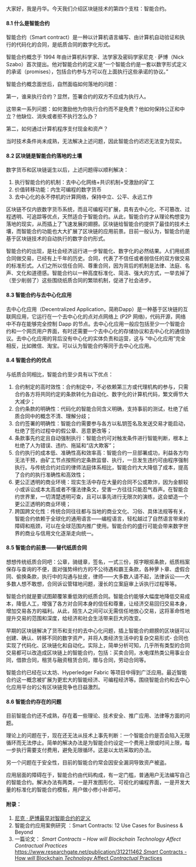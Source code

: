 大家好，我是丹华。今天我们介绍区块链技术的第四个支柱：智能合约。

#### 8.1 什么是智能合约

智能合约（Smart contract）是一种以计算机语言编写、由计算机自动验证和执行的代码化的合同，是纸质合同的数字化形式。

智能合约概念于 1994 年由计算机科学家、法学家及密码学家尼克 · 萨博（Nick
Szabo）首次提出。他对智能合约的定义是“一个智能合约是一套以数字形式定义的承诺（promises），包括合约参与方可以在上面执行这些承诺的协议。”

智能合约概念面世后，自然面临如何落地的问题：

第一，谁来执行合约？显然，签署合约的双方不应成为执行人。

这带来一系列问题：如何激励他为你执行合约而不是免费？他如何保持公正和中立？他缺位、消失或者拒不执行怎么办？

第二，如何通过计算机程序支付现金和资产？

当时技术条件尚未成熟，无法解决上述问题，因此智能合约迟迟无法变为现实。

#### 8.2 区块链是智能合约落地的土壤

数字货币和区块链诞生以后，上述问题得以顺利解决：

  1. 执行智能合约的机制：去中心化网络+共识机制+受激励的矿工
  2. 价值转移功能：内生可编程的数字货币
  3. 去中心化的永不停机的计算网络，保持中立、公平、永远工作

区块链不仅内嵌数字货币系统，而且可编程可扩展，具有去中心化、不可篡改、过程透明、可追踪等优点，天然适合于智能合约。从此，智能合约才从理论构想变为落地的现实，从而插上了飞速发展的翅膀。区块链给智能合约提供了最佳的技术土壤，而智能合约功能也大大扩展了区块链的应用前景。目前一般认为，智能合约是基于区块链技术的自动执行的数字合约形式。

智能合约的出现，是社会经济运行进一步智能化、数字化的必然结果。人们用纸质合同做交易，已经有上千年的历史。合同，代表了不信任或者弱信任的双方做交易的标准形式。人们之所以信任合同、尊重合同，因为背后的机制是法律、法庭、名声、文化和道德感。智能合约以一种高度标准化、简洁、强大的方式，一举去掉了（至少削弱了）这些围绕纸质合同的繁琐机制，促进了社会进步。

#### 8.3 智能合约与去中心化应用

去中心化应用（Decentralized Application，简称Dapp）是一种基于区块链的互联网应用，它运行在一个去中心化的点对点网络上 (P2P
网络)，代码开源，网络中不存在能够完全控制 Dapp
的节点。去中心化应用一般应包括至少一个智能合约和一个网页用户界面，有时还需要一个去中心化的存储协议和去中心化的通信协议。去中心化应用的背后没有中心化的实体负责和运营，这与
“中心化应用”完全相反，比如微信、淘宝。可以认为智能合约等同于去中心化应用。

#### 8.4 智能合约的优点

与纸质合同相比，智能合约至少具有以下优点：

  1. 合约制定的高时效性：合约制定中，不必依赖第三方或代理机构的参与，只需合约各方将共同约定的条款转化为自动化、数字化的计算机代码，繁文缛节大大减少；
  2. 合约条款的明确性：代码化的智能合同含义明确，支持事前的测试，杜绝了纸质合同中的概念不清、理解分歧；
  3. 合约签署的明确性：智能合约需要参与各方以私钥签名及发送交易才能启动，杜绝了签约过程中的假公章、恶意更改等；
  4. 条款事先约定且自动强制执行：智能合约可对触发条件进行智能判断，根本上杜绝了人为错误、违约、拖延和“店大欺客”；
  5. 合约执行的成本低、准确性高和效率高：智能合约一旦部署成功，利益各方均无法干预，由矿工节点按照约定条款监督、执行，一旦发生违约可由程序强制执行。与传统合约对应的律师法庭体系相比，智能合约大大降低了成本，提高了合约的执行准确性和高效性；
  6. 更公正透明的商业环境：现实生活中存在大量的合同不公或欺诈，因为金额较小或诉讼成本太高或者不懂法律条文，受害一方往往只能忍气吞声。在智能合约世界里，一切清楚透明可查，且可以事先进行无限次的演练，这会塑造一个更公正透明的商业环境；
  7. 跨国跨文化性：传统合同往往都与当地的商业文化、习俗、具体法规等有关，智能合约依赖于全球化的通用语言——编程语言，轻松越过了自然语言带来的障碍和瓶颈，可以在全球范围内推广使用。智能合约的盛行可能会带来数字世界的商业与信用文化逐渐走向统一。

#### 8.5 智能合约前景——替代纸质合同

想想传统纸质合同吧：公章，骑缝章，签名，一式三份，抠字眼抠条款，纸质档案保存与查询的不便，面对强势缔约方的不公待遇和霸王条款，各种萝卜章、虚假合同、偷换条款，执行中的沟通与扯皮，律师——大多数人请不起，法律诉讼——大多数人想不敢想，合同诉讼管辖地问题，漫长的立案庭审上诉执行过程等等。

智能合约就是要试图颠覆笨重低效的纸质合同。智能合约能够大幅度地降低交易成本，降低人工，增强了各方对合同本身的信任和尊重，让经济交易回归交易本身，增加交易各方的福利。从此，陌生人之间可以无需信任地放心交易，这将革命性地提升交易的范围和深度，给经济和社会生活带来巨大的改变。

早期的区块链解决了货币和支付的去中心化问题，插上智能合约翅膀的区块链可以创建、确认、转移不同的数字资产，并将人类经济生活中的复杂交易形式-
合同也实现了代码化、区块链化和自动化。实际上，简单分析可知，几乎所有类型的合同交易都可以改造成区块链上的智能合约，包括：买卖合同，水电煤热类公用事业合同，借款合同，租赁与融资租赁合同，赠与合同，劳动合同等。

智能合约已经在以太坊、Hyperledger Fabric
等项目中得到广泛应用。最近智能合约这一概念被扩展为更宏大的智能经济、可编程经济等。围绕智能合约和去中心化应用平台的公有区块链竞争也日益激烈。

#### 8.6 智能合约存在的问题

目前智能合约还不成熟，存在着一些理论、技术安全、推广应用、法律等方面的问题。

理论上的问题在于，现在还无法从技术上事先判断：一个智能合约是否会陷入无限循环而无法停止。简单的解决办法是为智能合约设定一个费用上限或时间上限，每一步执行需要支付费用，避免无限循环。这是以太坊采取的办法。

另一个问题在于安全性，目前的智能合约常会因安全漏洞导致资产被盗。

应用层面的障碍在于，智能合约由代码构成，有一定门槛，普通用户无法编写自己的智能合约。解决办法有两类，一是开发图形化、可视化的编程界面，一是开发大量的标准化的智能合约模板，用户做小修小补即可。

#### 附录：

  1. [尼克 · 萨博最早对智能合约的定义](http://www.fon.hum.uva.nl/rob/Courses/InformationInSpeech/CDROM/Literature/LOTwinterschool2006/szabo.best.vwh.net/smart.contracts.html)
  2. 智能合约应用案例研究 ：Smart Contracts: 12 Use Cases for Business & Beyond
  3. 一篇论文： _Smart Contracts – How will Blockchain Technology Affect Contractual Practices_ [https://www.researchgate.net/publication/312211462 _Smart_ Contracts _-_ How _will_ Blockchain _Technology_ Affect _Contractual_ Practices](https://www.researchgate.net/publication/312211462_Smart_Contracts_-_How_will_Blockchain_Technology_Affect_Contractual_Practices)

